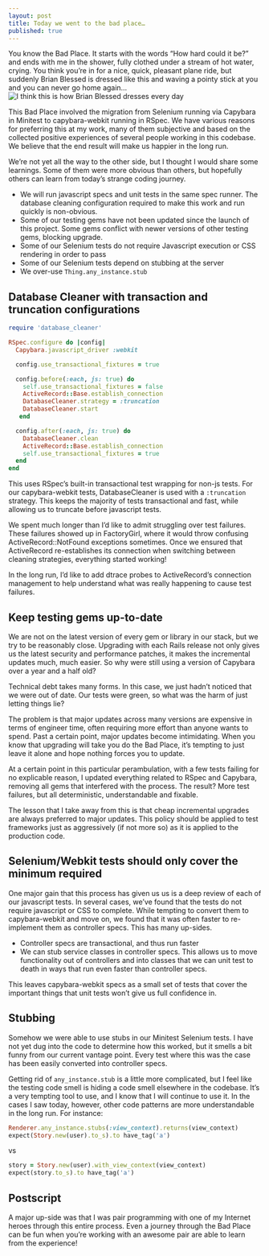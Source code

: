 ```yaml
---
layout: post
title: Today we went to the bad place…
published: true
---
```


<article>
You know the Bad Place. It starts with the words “How hard could it be?” and ends with me in the shower, fully clothed under a stream of hot water, crying. You think you’re in for a nice, quick, pleasant plane ride, but suddenly Brian Blessed is dressed like this and waving a pointy stick at you and you can never go home again…

<img src='{{ site.url }}/assets/images/brian-blessed-is-fucking-awesome.jpg' alt='I think this is how Brian Blessed dresses every day' />

This Bad Place involved the migration from Selenium running via Capybara in Minitest to capybara-webkit running in RSpec. We have various reasons for preferring this at my work, many of them subjective and based on the collected positive experiences of several people working in this codebase. We believe that the end result will make us happier in the long run.

We’re not yet all the way to the other side, but I thought I would share some learnings. Some of them were more obvious than others, but hopefully others can learn from today’s strange coding journey.

* We will run javascript specs and unit tests in the same spec runner. The database cleaning configuration required to make this work and run quickly is non-obvious.
* Some of our testing gems have not been updated since the launch of this project. Some gems conflict with newer versions of other testing gems, blocking upgrade.
* Some of our Selenium tests do not require Javascript execution or CSS rendering in order to pass
* Some of our Selenium tests depend on stubbing at the server
* We over-use `Thing.any_instance.stub`
</article>

## Database Cleaner with transaction and truncation configurations

```ruby 
require 'database_cleaner'

RSpec.configure do |config|
  Capybara.javascript_driver :webkit

  config.use_transactional_fixtures = true

  config.before(:each, js: true) do
    self.use_transactional_fixtures = false
    ActiveRecord::Base.establish_connection
    DatabaseCleaner.strategy = :truncation
    DatabaseCleaner.start
   end

  config.after(:each, js: true) do
    DatabaseCleaner.clean
    ActiveRecord::Base.establish_connection
    self.use_transactional_fixtures = true
  end
end
```

This uses RSpec’s built-in transactional test wrapping for non-js tests. For our capybara-webkit tests, DatabaseCleaner is used with a `:truncation` strategy. This keeps the majority of tests transactional and fast, while allowing us to truncate before javascript tests.

We spent much longer than I’d like to admit struggling over test failures. These failures showed up in FactoryGirl, where it would throw confusing ActiveRecord::NotFound exceptions sometimes. Once we ensured that ActiveRecord re-establishes its connection when switching between cleaning strategies, everything started working!

In the long run, I’d like to add dtrace probes to ActiveRecord’s connection management to help understand what was really happening to cause test failures.

## Keep testing gems up-to-date

We are not on the latest version of every gem or library in our stack, but we try to be reasonably close. Upgrading with each Rails release not only gives us the latest security and performance patches, it makes the incremental updates much, much easier. So why were still using a version of Capybara over a year and a half old?

Technical debt takes many forms. In this case, we just hadn’t noticed that we were out of date. Our tests were green, so what was the harm of just letting things lie?

The problem is that major updates across many versions are expensive in terms of engineer time, often requiring more effort than anyone wants to spend. Past a certain point, major updates become intimidating. When you know that upgrading will take you do the Bad Place, it’s tempting to just leave it alone and hope nothing forces you to update.

At a certain point in this particular perambulation, with a few tests failing for no explicable reason, I updated everything related to RSpec and Capybara, removing all gems that interfered with the process. The result? More test failures, but all deterministic, understandable and fixable.

The lesson that I take away from this is that cheap incremental upgrades are always preferred to major updates. This policy should be applied to test frameworks just as aggressively (if not more so) as it is applied to the production code.

## Selenium/Webkit tests should only cover the minimum required

One major gain that this process has given us us is a deep review of each of our javascript tests. In several cases, we’ve found that the tests do not require javascript or CSS to complete. While tempting to convert them to capybara-webkit and move on, we found that it was often faster to re-implement them as controller specs. This has many up-sides.

* Controller specs are transactional, and thus run faster
* We can stub service classes in controller specs. This allows us to move functionality out of controllers and into classes that we can unit test to death in ways that run even faster than controller specs.

This leaves capybara-webkit specs as a small set of tests that cover the important things that unit tests won’t give us full confidence in.

## Stubbing

Somehow we were able to use stubs in our Minitest Selenium tests. I have not yet dug into the code to determine how this worked, but it smells a bit funny from our current vantage point. Every test where this was the case has been easily converted into controller specs.

Getting rid of `any_instance.stub` is a little more complicated, but I feel like the testing code smell is hiding a code smell elsewhere in the codebase. It’s a very tempting tool to use, and I know that I will continue to use it. In the cases I saw today, however, other code patterns are more understandable in the long run. For instance:

```ruby
Renderer.any_instance.stubs(:view_context).returns(view_context)
expect(Story.new(user).to_s).to have_tag('a')
```

vs

```ruby
story = Story.new(user).with_view_context(view_context)
expect(story.to_s).to have_tag('a')
```

## Postscript

A major up-side was that I was pair programming with one of my Internet heroes through this entire process. Even a journey through the Bad Place can be fun when you’re working with an awesome pair are able to learn from the experience!

